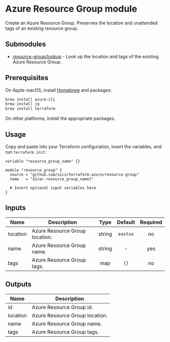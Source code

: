# Azure Resource Group module

Create an Azure Resource Group. Preserves the location and unattended tags of
an existing resource group.

## Submodules

* [resource-group/lookup](lookup/README.md) - Look up the location and tags of
  the existing Azure Resource Group.

## Prerequisites

On Apple macOS, install [Homebrew](http://brew.sh/) and packages:
```bash
brew install azure-cli
brew install jq
brew install terraform
```
On other platforms, install the appropriate packages.

## Usage

Copy and paste into your Terraform configuration, insert the variables, and
run `terraform init`:
```hcl
variable "resource_group_name" {}

module "resource_group" {
  source = "github.com/sicz/terraform-azure/resource-group"
  name   = "${var.resource_group_name}"

  # Insert optional input variables here
}
```

<!-- BEGINNING OF PRE-COMMIT-TERRAFORM DOCS HOOK -->
## Inputs

| Name | Description | Type | Default | Required |
|------|-------------|:----:|:-----:|:-----:|
| location | Azure Resource Group location. | string | `eastus` | no |
| name | Azure Resource Group name. | string | - | yes |
| tags | Azure Resource Group tags. | map | `{}` | no |

## Outputs

| Name | Description |
|------|-------------|
| id | Azure Resource Group id. |
| location | Azure Resource Group location. |
| name | Azure Resource Group name. |
| tags | Azure Resource Group tags. |

<!-- END OF PRE-COMMIT-TERRAFORM DOCS HOOK -->
